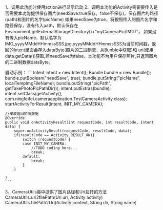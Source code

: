 1、调用此功能时使用action进行显示启动
2、调用本功能的Activity需要要传入是否需要本功能提供保存图片(needSave:true保存，false不保存)，保存图片的路径(path)和图片的名字(picName)
       如果needSave为true，将按照传入的图片名字和路径保存，没有传入path，默认保存在Environment.getExternalStorageDirectory()+"myCameraPic/IMG/"，
      如果没有传入picName，默认名字为IMG_yyyyMMddHHmmssSSS.jpg,yyyyMMddHHmmssSSS为当前时间戳，返回的Intent里面会存入dataByte(照片的二进制流，从Bunble中获取)和
      uri(使用data.getData())获取,若needSave为false，本功能不为用户保存照片,只返回图片的二进制数据dataByte。
  
启动示例：
	```
	Intent intent = new Intent();
	Bundle bundle = new Bundle();
	bundle.putBoolean("needSave", true);
	bundle.putString("picName", localTempImgFileName);
	bundle.putString("picPath", getTakePhotoPicPathDir());
	intent.putExtras(bundle);
	intent.setClass(getActivity(), com.ningfeifei.cameraapplication.TestCameraActivity.class);
	startActivityForResult(intent, INIT_MY_CAMERA);
	
	//接收返回拍照数据
	@Override
	public void onActivityResult(int requestCode, int resultCode, Intent data) {
		super.onActivityResult(requestCode, resultCode, data);
		if(resultCode == Activity.RESULT_OK){
			switch (requestCode) {
			case INIT_MY_CAMERA:
				//TODO coding here...
				break;
			default:
				break;
			}
		}

	}
	```
	
3、CameraUtils类中提供了图片路径和Uri互转的方法
   CameraUtils.uri2filePath(Uri uri, Activity activity)
   CameraUtils.filePath2Uri(Activity context, String dir, String name)